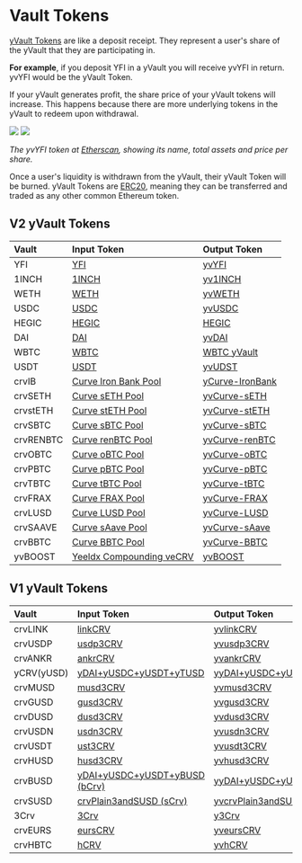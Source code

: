 # Vault Tokens

[yVault Tokens](https://docs.Yeeldx.finance/resources/defi-glossary#ytoken) are like a deposit receipt. They represent a user's share of the yVault that they are participating in.

**For example**, if you deposit YFI in a yVault you will receive yvYFI in return. yvYFI would be the yVault Token.

If your yVault generates profit, the share price of your yVault tokens will increase. This happens because there are more underlying tokens in the yVault to redeem upon withdrawal.

![](https://i.imgur.com/3zkSnoE.png)
![](https://i.imgur.com/yrGEVCr.png)

_The yvYFI token at [Etherscan](https://etherscan.io/token/0xE14d13d8B3b85aF791b2AADD661cDBd5E6097Db1#readContract), showing its name, total assets and price per share._

Once a user's liquidity is withdrawn from the yVault, their yVault Token will be burned. yVault Tokens are [ERC20](https://docs.ethhub.io/built-on-ethereum/erc-token-standards/erc20/), meaning they can be transferred and traded as any other common Ethereum token.

## V2 yVault Tokens

| Vault | Input Token | Output Token | 
| :--- | :--- | :--- | 
| YFI | [YFI](https://etherscan.io/token/0x0bc529c00c6401aef6d220be8c6ea1667f6ad93e) | [yvYFI](https://etherscan.io/token/0xE14d13d8B3b85aF791b2AADD661cDBd5E6097Db1) |
| 1INCH | [1INCH](https://etherscan.io/token/0x111111111117dc0aa78b770fa6a738034120c302) | [yv1INCH](https://etherscan.io/token/0xB8C3B7A2A618C552C23B1E4701109a9E756Bab67) |
| WETH | [WETH](https://etherscan.io/token/0xc02aaa39b223fe8d0a0e5c4f27ead9083c756cc2) | [yvWETH](https://etherscan.io/token/0xa258C4606Ca8206D8aA700cE2143D7db854D168c) |
| USDC | [USDC](https://etherscan.io/token/0xa0b86991c6218b36c1d19d4a2e9eb0ce3606eb48) | [yvUSDC](https://etherscan.io/token/0x5f18c75abdae578b483e5f43f12a39cf75b973a9) |
| HEGIC | [HEGIC](https://etherscan.io/token/0x584bC13c7D411c00c01A62e8019472dE68768430) | [HEGIC](https://etherscan.io/token/0x584bC13c7D411c00c01A62e8019472dE68768430) |
| DAI | [DAI](https://etherscan.io/token/0x6b175474e89094c44da98b954eedeac495271d0f) | [yvDAI](https://etherscan.io/token/0xdA816459F1AB5631232FE5e97a05BBBb94970c95) |
| WBTC | [WBTC](https://etherscan.io/token/0x2260fac5e5542a773aa44fbcfedf7c193bc2c599) | [WBTC yVault](https://etherscan.io/token/0xcb550a6d4c8e3517a939bc79d0c7093eb7cf56b5) |
| USDT | [USDT](https://etherscan.io/token/0xdac17f958d2ee523a2206206994597c13d831ec7) | [yvUDST](https://etherscan.io/token/0x7Da96a3891Add058AdA2E826306D812C638D87a7) |
| crvIB | [Curve Iron Bank Pool](https://etherscan.io/token/0x5282a4ef67d9c33135340fb3289cc1711c13638c) | [yCurve-IronBank](https://etherscan.io/token/0x27b7b1ad7288079A66d12350c828D3C00A6F07d7) |
| crvSETH | [Curve sETH Pool](https://etherscan.io/token/0xa3d87fffce63b53e0d54faa1cc983b7eb0b74a9c) | [yvCurve-sETH](https://etherscan.io/token/0x986b4AFF588a109c09B50A03f42E4110E29D353F) |
| crvstETH | [Curve stETH Pool](https://etherscan.io/token/0x06325440d014e39736583c165c2963ba99faf14e) | [yvCurve-stETH](https://etherscan.io/token/0xdcd90c7f6324cfa40d7169ef80b12031770b4325) |
| crvSBTC | [Curve sBTC Pool](https://etherscan.io/token/0x075b1bb99792c9e1041ba13afef80c91a1e70fb3) | [yvCurve-sBTC](https://etherscan.io/token/0x8414Db07a7F743dEbaFb402070AB01a4E0d2E45e) |
| crvRENBTC | [Curve renBTC Pool](https://etherscan.io/token/0x49849c98ae39fff122806c06791fa73784fb3675) | [yvCurve-renBTC](https://etherscan.io/token/0x7047F90229a057C13BF847C0744D646CFb6c9E1A) |
| crvOBTC | [Curve oBTC Pool](https://etherscan.io/token/0x2fe94ea3d5d4a175184081439753de15aef9d614) | [yvCurve-oBTC](https://etherscan.io/token/0xe9Dc63083c464d6EDcCFf23444fF3CFc6886f6FB) |
| crvPBTC | [Curve pBTC Pool](https://etherscan.io/token/0xde5331ac4b3630f94853ff322b66407e0d6331e8) | [yvCurve-pBTC](https://etherscan.io/token/0x3c5DF3077BcF800640B5DAE8c91106575a4826E6) | 
| crvTBTC | [Curve tBTC Pool](https://etherscan.io/token/0x64eda51d3Ad40D56b9dFc5554E06F94e1Dd786Fd) | [yvCurve-tBTC](https://etherscan.io/token/0x23D3D0f1c697247d5e0a9efB37d8b0ED0C464f7f) | 
| crvFRAX | [Curve FRAX Pool](https://etherscan.io/token/0xd632f22692fac7611d2aa1c0d552930d43caed3b) | [yvCurve-FRAX](https://etherscan.io/token/0xB4AdA607B9d6b2c9Ee07A275e9616B84AC560139) | 
| crvLUSD | [Curve LUSD Pool](https://etherscan.io/token/0xed279fdd11ca84beef15af5d39bb4d4bee23f0ca) | [yvCurve-LUSD](https://etherscan.io/token/0x5fA5B62c8AF877CB37031e0a3B2f34A78e3C56A6) | 
| crvSAAVE | [Curve sAave Pool](https://etherscan.io/token/0x02d341ccb60faaf662bc0554d13778015d1b285c) | [yvCurve-sAave](https://etherscan.io/token/0xb4D1Be44BfF40ad6e506edf43156577a3f8672eC) | 
| crvBBTC | [Curve BBTC Pool](https://etherscan.io/token/0x410e3e86ef427e30b9235497143881f717d93c2a) | [yvCurve-BBTC](https://etherscan.io/token/0x8fA3A9ecd9EFb07A8CE90A6eb014CF3c0E3B32Ef) | 
| yvBOOST | [Yeeldx Compounding veCRV](https://etherscan.io/token/0xc5bddf9843308380375a611c18b50fb9341f502a) | [yvBOOST](https://etherscan.io/token/0x9d409a0A012CFbA9B15F6D4B36Ac57A46966Ab9a) | 

## V1 yVault Tokens

| Vault        | Input Token                                                                                              | Output Token                                                                                     |
| :----------- | :------------------------------------------------------------------------------------------------------- | :----------------------------------------------------------------------------------------------- |
| crvLINK      | [linkCRV](https://etherscan.io/token/0xcee60cfa923170e4f8204ae08b4fa6a3f5656f3a)                         | [yvlinkCRV](https://etherscan.io/token/0x96Ea6AF74Af09522fCB4c28C269C26F59a31ced6)               |
| crvUSDP      | [usdp3CRV](https://etherscan.io/token/0x7Eb40E450b9655f4B3cC4259BCC731c63ff55ae6)                        | [yvusdp3CRV](https://etherscan.io/token/0x1B5eb1173D2Bf770e50F10410C9a96F7a8eB6e75)              |
| crvANKR      | [ankrCRV](https://etherscan.io/token/0xaA17A236F2bAdc98DDc0Cf999AbB47D47Fc0A6Cf)                         | [yvankrCRV](https://etherscan.io/token/0xE625F5923303f1CE7A43ACFEFd11fd12f30DbcA4)               |
| yCRV\(yUSD\) | [yDAI+yUSDC+yUSDT+yTUSD](https://etherscan.io/token/0xdF5e0e81Dff6FAF3A7e52BA697820c5e32D806A8)          | [yyDAI+yUSDC+yUSDT+yTUSD](https://etherscan.io/token/0x5dbcf33d8c2e976c6b560249878e6f1491bca25c) |
| crvMUSD      | [musd3CRV](https://etherscan.io/token/0x1AEf73d49Dedc4b1778d0706583995958Dc862e6)                        | [yvmusd3CRV](https://etherscan.io/token/0x0FCDAeDFb8A7DfDa2e9838564c5A1665d856AFDF)              |
| crvGUSD      | [gusd3CRV](https://etherscan.io/token/0xD2967f45c4f384DEEa880F807Be904762a3DeA07)                        | [yvgusd3CRV](https://etherscan.io/token/0xcC7E70A958917cCe67B4B87a8C30E6297451aE98)              |
| crvDUSD      | [dusd3CRV](https://etherscan.io/token/0x3a664Ab939FD8482048609f652f9a0B0677337B9)                        | [yvdusd3CRV](https://etherscan.io/address/0x8e6741b456a074F0Bc45B8b82A755d4aF7E965dF#code)       |
| crvUSDN      | [usdn3CRV](https://etherscan.io/token/0x4f3E8F405CF5aFC05D68142F3783bDfE13811522)                        | [yvusdn3CRV](https://etherscan.io/token/0xFe39Ce91437C76178665D64d7a2694B0f6f17fE3)              |
| crvUSDT      | [ust3CRV](https://etherscan.io/token/0x94e131324b6054c0D789b190b2dAC504e4361b53)                         | [yvusdt3CRV](https://etherscan.io/token/0xF6C9E9AF314982A4b38366f4AbfAa00595C5A6fC)              |
| crvHUSD      | [husd3CRV](https://etherscan.io/token/0x5B5CFE992AdAC0C9D48E05854B2d91C73a003858)                        | [yvhusd3CRV](https://etherscan.io/token/0x39546945695DCb1c037C836925B355262f551f55)              |
| crvBUSD      | [yDAI+yUSDC+yUSDT+yBUSD \(bCrv\)](https://etherscan.io/token/0x3B3Ac5386837Dc563660FB6a0937DFAa5924333B) | [yyDAI+yUSDC+yUSDT+yBUSD](https://etherscan.io/token/0x2994529C0652D127b7842094103715ec5299bBed) |
| crvSUSD      | [crvPlain3andSUSD \(sCrv\)](https://etherscan.io/token/0xC25a3A3b969415c80451098fa907EC722572917F)       | [yvcrvPlain3andSUSD](https://etherscan.io/token/0x5533ed0a3b83F70c3c4a1f69Ef5546D3D4713E44)      |
| 3Crv         | [3Crv](https://etherscan.io/token/0x6c3F90f043a72FA612cbac8115EE7e52BDe6E490)                            | [y3Crv](https://etherscan.io/token/0x9cA85572E6A3EbF24dEDd195623F188735A5179f)                   |
| crvEURS      | [eursCRV](https://etherscan.io/token/0x194eBd173F6cDacE046C53eACcE9B953F28411d1)                         | [yveursCRV](https://etherscan.io/token/0x98B058b2CBacF5E99bC7012DF757ea7CFEbd35BC)               |
| crvHBTC      | [hCRV](https://etherscan.io/token/0xb19059ebb43466C323583928285a49f558E572Fd)                            | [yvhCRV](https://etherscan.io/token/0x46AFc2dfBd1ea0c0760CAD8262A5838e803A37e5)                  |
